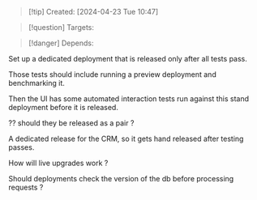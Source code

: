 
>[!tip] Created: [2024-04-23 Tue 10:47]

>[!question] Targets: 

>[!danger] Depends: 

Set up a dedicated deployment that is released only after all tests pass.

Those tests should include running a preview deployment and benchmarking it.

Then the UI has some automated interaction tests run against this stand deployment before it is released.

?? should they be released as a pair ?

A dedicated release for the CRM, so it gets hand released after testing passes.

How will live upgrades work ?

Should deployments check the version of the db before processing requests ?